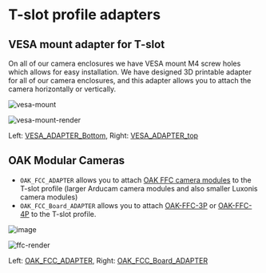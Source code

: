 # T-slot profile adapters

## VESA mount adapter for T-slot

On all of our camera enclosures we have VESA mount M4 screw holes which allows for easy installation. We have designed 3D printable adapter for all of our camera
enclosures, and this adapter allows you to attach the camera horizontally or vertically.

![vesa-mount](https://user-images.githubusercontent.com/18037362/188183573-1c1ba7ed-ca95-4085-9673-666d6831d603.png)

![vesa-mount-render](https://user-images.githubusercontent.com/18037362/188178737-37e8d53c-e25e-4cec-8254-3d7e3c9bbc36.png)

Left: [VESA_ADAPTER_Bottom](./VESA_ADAPTER_Bottom.STEP), Right: [VESA_ADAPTER_top](./VESA_ADAPTER_top.STEP)

## OAK Modular Cameras

- `OAK_FCC_ADAPTER` allows you to attach [OAK FFC camera modules](https://docs.luxonis.com/projects/hardware/en/latest/pages/arducam.html) to the T-slot profile (larger Arducam camera modules and also smaller Luxonis camera modules)
- `OAK_FCC_Board_ADAPTER` allows you to attach [OAK-FFC-3P](https://docs.luxonis.com/projects/hardware/en/latest/pages/DM1090.html) or [OAK-FFC-4P](https://docs.luxonis.com/projects/hardware/en/latest/pages/DD2090.html) to the T-slot profile.

![image](https://user-images.githubusercontent.com/18037362/190448635-d8485b80-6ebf-4ba0-b3c3-ef36fd561ead.png)

![ffc-render](https://user-images.githubusercontent.com/18037362/188179175-2640b740-cfb3-47f5-b063-ce271b35597f.png)

Left: [OAK_FCC_ADAPTER](./OAK_FCC_ADAPTER.step), Right: [OAK_FCC_Board_ADAPTER](./OAK_FCC_Board_ADAPTER.STEP)
